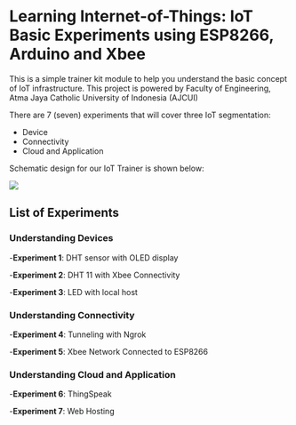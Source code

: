 # Learning Internet-of-Things: IoT Basic Experiments using ESP8266, Arduino and Xbee
This is a simple trainer kit module to help you understand the basic concept of IoT infrastructure. 
This project is powered by Faculty of Engineering, Atma Jaya Catholic University of Indonesia (AJCUI)

There are 7 (seven) experiments that will cover three IoT segmentation:
- Device
- Connectivity
- Cloud and Application

Schematic design for our IoT Trainer is shown below:

<a href="https://sites.google.com/view/telecom-uaj/home"><img src="https://user-images.githubusercontent.com/61287961/84853850-54a07a00-b08a-11ea-8b37-b01b3b5806c9.JPG"></a>

## List of Experiments

### Understanding Devices

-**Experiment 1**: DHT sensor with OLED display

-**Experiment 2**: DHT 11 with Xbee Connectivity

-**Experiment 3**: LED with local host




### Understanding Connectivity 

-**Experiment 4**: Tunneling with Ngrok

-**Experiment 5**: Xbee Network Connected to ESP8266



### Understanding Cloud and Application

-**Experiment 6**: ThingSpeak

-**Experiment 7**: Web Hosting

